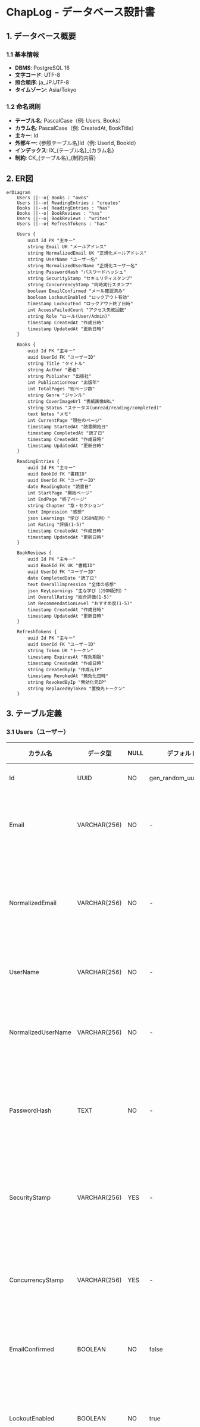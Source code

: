 # ChapLog - データベース設計書

## 1. データベース概要

### 1.1 基本情報
- **DBMS**: PostgreSQL 16
- **文字コード**: UTF-8
- **照合順序**: ja_JP.UTF-8
- **タイムゾーン**: Asia/Tokyo

### 1.2 命名規則
- **テーブル名**: PascalCase（例: Users, Books）
- **カラム名**: PascalCase（例: CreatedAt, BookTitle）
- **主キー**: Id
- **外部キー**: {参照テーブル名}Id（例: UserId, BookId）
- **インデックス**: IX_{テーブル名}_{カラム名}
- **制約**: CK_{テーブル名}_{制約内容}

## 2. ER図

```mermaid
erDiagram
    Users ||--o{ Books : "owns"
    Users ||--o{ ReadingEntries : "creates"
    Books ||--o{ ReadingEntries : "has"
    Books ||--o| BookReviews : "has"
    Users ||--o| BookReviews : "writes"
    Users ||--o{ RefreshTokens : "has"
    
    Users {
        uuid Id PK "主キー"
        string Email UK "メールアドレス"
        string NormalizedEmail UK "正規化メールアドレス"
        string UserName "ユーザー名"
        string NormalizedUserName "正規化ユーザー名"
        string PasswordHash "パスワードハッシュ"
        string SecurityStamp "セキュリティスタンプ"
        string ConcurrencyStamp "同時実行スタンプ"
        boolean EmailConfirmed "メール確認済み"
        boolean LockoutEnabled "ロックアウト有効"
        timestamp LockoutEnd "ロックアウト終了日時"
        int AccessFailedCount "アクセス失敗回数"
        string Role "ロール(User/Admin)"
        timestamp CreatedAt "作成日時"
        timestamp UpdatedAt "更新日時"
    }
    
    Books {
        uuid Id PK "主キー"
        uuid UserId FK "ユーザーID"
        string Title "タイトル"
        string Author "著者"
        string Publisher "出版社"
        int PublicationYear "出版年"
        int TotalPages "総ページ数"
        string Genre "ジャンル"
        string CoverImageUrl "表紙画像URL"
        string Status "ステータス(unread/reading/completed)"
        text Notes "メモ"
        int CurrentPage "現在のページ"
        timestamp StartedAt "読書開始日"
        timestamp CompletedAt "読了日"
        timestamp CreatedAt "作成日時"
        timestamp UpdatedAt "更新日時"
    }
    
    ReadingEntries {
        uuid Id PK "主キー"
        uuid BookId FK "書籍ID"
        uuid UserId FK "ユーザーID"
        date ReadingDate "読書日"
        int StartPage "開始ページ"
        int EndPage "終了ページ"
        string Chapter "章・セクション"
        text Impression "感想"
        json Learnings "学び（JSON配列）"
        int Rating "評価(1-5)"
        timestamp CreatedAt "作成日時"
        timestamp UpdatedAt "更新日時"
    }
    
    BookReviews {
        uuid Id PK "主キー"
        uuid BookId FK UK "書籍ID"
        uuid UserId FK "ユーザーID"
        date CompletedDate "読了日"
        text OverallImpression "全体の感想"
        json KeyLearnings "主な学び（JSON配列）"
        int OverallRating "総合評価(1-5)"
        int RecommendationLevel "おすすめ度(1-5)"
        timestamp CreatedAt "作成日時"
        timestamp UpdatedAt "更新日時"
    }
    
    RefreshTokens {
        uuid Id PK "主キー"
        uuid UserId FK "ユーザーID"
        string Token UK "トークン"
        timestamp ExpiresAt "有効期限"
        timestamp CreatedAt "作成日時"
        string CreatedByIp "作成元IP"
        timestamp RevokedAt "無効化日時"
        string RevokedByIp "無効化元IP"
        string ReplacedByToken "置換先トークン"
    }
```

## 3. テーブル定義

### 3.1 Users（ユーザー）

| カラム名 | データ型 | NULL | デフォルト | 説明 |
|---------|---------|------|-----------|------|
| Id | UUID | NO | gen_random_uuid() | 主キー |
| Email | VARCHAR(256) | NO | - | メールアドレス |
| NormalizedEmail | VARCHAR(256) | NO | - | 正規化メールアドレス |
| UserName | VARCHAR(256) | NO | - | ユーザー名 |
| NormalizedUserName | VARCHAR(256) | NO | - | 正規化ユーザー名 |
| PasswordHash | TEXT | NO | - | パスワードハッシュ |
| SecurityStamp | VARCHAR(256) | YES | - | セキュリティスタンプ |
| ConcurrencyStamp | VARCHAR(256) | YES | - | 同時実行スタンプ |
| EmailConfirmed | BOOLEAN | NO | false | メール確認済み |
| LockoutEnabled | BOOLEAN | NO | true | ロックアウト有効 |
| LockoutEnd | TIMESTAMPTZ | YES | - | ロックアウト終了日時 |
| AccessFailedCount | INT | NO | 0 | アクセス失敗回数 |
| Role | VARCHAR(50) | NO | 'User' | ロール |
| CreatedAt | TIMESTAMPTZ | NO | CURRENT_TIMESTAMP | 作成日時 |
| UpdatedAt | TIMESTAMPTZ | NO | CURRENT_TIMESTAMP | 更新日時 |

**インデックス**:
- IX_Users_Email (UNIQUE)
- IX_Users_NormalizedEmail (UNIQUE)
- IX_Users_NormalizedUserName

**制約**:
- CK_Users_Role: Role IN ('User', 'Admin')

### 3.2 Books（書籍）

| カラム名 | データ型 | NULL | デフォルト | 説明 |
|---------|---------|------|-----------|------|
| Id | UUID | NO | gen_random_uuid() | 主キー |
| UserId | UUID | NO | - | ユーザーID（FK） |
| Title | VARCHAR(500) | NO | - | タイトル |
| Author | VARCHAR(500) | NO | - | 著者 |
| Publisher | VARCHAR(256) | YES | - | 出版社 |
| PublicationYear | INT | YES | - | 出版年 |
| TotalPages | INT | YES | - | 総ページ数 |
| Genre | VARCHAR(100) | YES | - | ジャンル |
| CoverImageUrl | TEXT | YES | - | 表紙画像URL |
| Status | VARCHAR(20) | NO | 'unread' | ステータス |
| Notes | TEXT | YES | - | メモ |
| CurrentPage | INT | NO | 0 | 現在のページ |
| StartedAt | TIMESTAMPTZ | YES | - | 読書開始日 |
| CompletedAt | TIMESTAMPTZ | YES | - | 読了日 |
| CreatedAt | TIMESTAMPTZ | NO | CURRENT_TIMESTAMP | 作成日時 |
| UpdatedAt | TIMESTAMPTZ | NO | CURRENT_TIMESTAMP | 更新日時 |

**インデックス**:
- IX_Books_UserId
- IX_Books_Status
- IX_Books_CreatedAt
- IX_Books_Title_Author (複合インデックス)

**制約**:
- FK_Books_Users: UserId → Users.Id (CASCADE DELETE)
- CK_Books_Status: Status IN ('unread', 'reading', 'completed')
- CK_Books_CurrentPage: CurrentPage >= 0
- CK_Books_TotalPages: TotalPages > 0

### 3.3 ReadingEntries（読書日記）

| カラム名 | データ型 | NULL | デフォルト | 説明 |
|---------|---------|------|-----------|------|
| Id | UUID | NO | gen_random_uuid() | 主キー |
| BookId | UUID | NO | - | 書籍ID（FK） |
| UserId | UUID | NO | - | ユーザーID（FK） |
| ReadingDate | DATE | NO | - | 読書日 |
| StartPage | INT | NO | - | 開始ページ |
| EndPage | INT | NO | - | 終了ページ |
| Chapter | VARCHAR(256) | YES | - | 章・セクション |
| Impression | TEXT | YES | - | 感想 |
| Learnings | JSONB | YES | '[]' | 学び（JSON配列） |
| Rating | INT | NO | - | 評価 |
| CreatedAt | TIMESTAMPTZ | NO | CURRENT_TIMESTAMP | 作成日時 |
| UpdatedAt | TIMESTAMPTZ | NO | CURRENT_TIMESTAMP | 更新日時 |

**インデックス**:
- IX_ReadingEntries_BookId
- IX_ReadingEntries_UserId
- IX_ReadingEntries_ReadingDate
- IX_ReadingEntries_BookId_ReadingDate (複合インデックス)

**制約**:
- FK_ReadingEntries_Books: BookId → Books.Id (CASCADE DELETE)
- FK_ReadingEntries_Users: UserId → Users.Id (CASCADE DELETE)
- CK_ReadingEntries_Rating: Rating BETWEEN 1 AND 5
- CK_ReadingEntries_Pages: StartPage <= EndPage AND StartPage > 0

### 3.4 BookReviews（書籍レビュー）

| カラム名 | データ型 | NULL | デフォルト | 説明 |
|---------|---------|------|-----------|------|
| Id | UUID | NO | gen_random_uuid() | 主キー |
| BookId | UUID | NO | - | 書籍ID（FK） |
| UserId | UUID | NO | - | ユーザーID（FK） |
| CompletedDate | DATE | NO | - | 読了日 |
| OverallImpression | TEXT | NO | - | 全体の感想 |
| KeyLearnings | JSONB | YES | '[]' | 主な学び（JSON配列） |
| OverallRating | INT | NO | - | 総合評価 |
| RecommendationLevel | INT | NO | - | おすすめ度 |
| CreatedAt | TIMESTAMPTZ | NO | CURRENT_TIMESTAMP | 作成日時 |
| UpdatedAt | TIMESTAMPTZ | NO | CURRENT_TIMESTAMP | 更新日時 |

**インデックス**:
- IX_BookReviews_BookId (UNIQUE)
- IX_BookReviews_UserId

**制約**:
- FK_BookReviews_Books: BookId → Books.Id (CASCADE DELETE)
- FK_BookReviews_Users: UserId → Users.Id (CASCADE DELETE)
- CK_BookReviews_OverallRating: OverallRating BETWEEN 1 AND 5
- CK_BookReviews_RecommendationLevel: RecommendationLevel BETWEEN 1 AND 5

### 3.5 RefreshTokens（リフレッシュトークン）

| カラム名 | データ型 | NULL | デフォルト | 説明 |
|---------|---------|------|-----------|------|
| Id | UUID | NO | gen_random_uuid() | 主キー |
| UserId | UUID | NO | - | ユーザーID（FK） |
| Token | VARCHAR(256) | NO | - | トークン |
| ExpiresAt | TIMESTAMPTZ | NO | - | 有効期限 |
| CreatedAt | TIMESTAMPTZ | NO | CURRENT_TIMESTAMP | 作成日時 |
| CreatedByIp | VARCHAR(45) | YES | - | 作成元IP |
| RevokedAt | TIMESTAMPTZ | YES | - | 無効化日時 |
| RevokedByIp | VARCHAR(45) | YES | - | 無効化元IP |
| ReplacedByToken | VARCHAR(256) | YES | - | 置換先トークン |

**インデックス**:
- IX_RefreshTokens_Token (UNIQUE)
- IX_RefreshTokens_UserId
- IX_RefreshTokens_ExpiresAt

**制約**:
- FK_RefreshTokens_Users: UserId → Users.Id (CASCADE DELETE)

## 4. ビューとストアドプロシージャ

### 4.1 ビュー

#### V_UserBookStatistics（ユーザー書籍統計）
```sql
CREATE VIEW V_UserBookStatistics AS
SELECT 
    u.Id AS UserId,
    u.UserName,
    COUNT(DISTINCT b.Id) AS TotalBooks,
    COUNT(DISTINCT CASE WHEN b.Status = 'completed' THEN b.Id END) AS CompletedBooks,
    COUNT(DISTINCT CASE WHEN b.Status = 'reading' THEN b.Id END) AS ReadingBooks,
    COUNT(DISTINCT CASE WHEN b.Status = 'unread' THEN b.Id END) AS UnreadBooks,
    COALESCE(SUM(b.TotalPages), 0) AS TotalPages,
    COALESCE(SUM(CASE WHEN b.Status = 'completed' THEN b.TotalPages ELSE b.CurrentPage END), 0) AS ReadPages,
    COUNT(DISTINCT re.Id) AS TotalEntries,
    AVG(br.OverallRating) AS AverageRating
FROM Users u
LEFT JOIN Books b ON u.Id = b.UserId
LEFT JOIN ReadingEntries re ON b.Id = re.BookId
LEFT JOIN BookReviews br ON b.Id = br.BookId
GROUP BY u.Id, u.UserName;
```

#### V_MonthlyReadingStats（月別読書統計）
```sql
CREATE VIEW V_MonthlyReadingStats AS
SELECT 
    b.UserId,
    DATE_TRUNC('month', b.CompletedAt) AS Month,
    COUNT(DISTINCT b.Id) AS CompletedBooks,
    SUM(b.TotalPages) AS ReadPages,
    COUNT(DISTINCT re.Id) AS Entries,
    AVG(br.OverallRating) AS AverageRating
FROM Books b
INNER JOIN BookReviews br ON b.Id = br.BookId
LEFT JOIN ReadingEntries re ON b.Id = re.BookId 
    AND DATE_TRUNC('month', re.ReadingDate) = DATE_TRUNC('month', b.CompletedAt)
WHERE b.Status = 'completed' AND b.CompletedAt IS NOT NULL
GROUP BY b.UserId, DATE_TRUNC('month', b.CompletedAt);
```

### 4.2 ストアドプロシージャ

#### SP_UpdateBookStatus（書籍ステータス更新）
```sql
CREATE OR REPLACE PROCEDURE SP_UpdateBookStatus(
    p_BookId UUID,
    p_Status VARCHAR(20)
)
LANGUAGE plpgsql
AS $$
BEGIN
    UPDATE Books 
    SET 
        Status = p_Status,
        StartedAt = CASE 
            WHEN p_Status = 'reading' AND StartedAt IS NULL 
            THEN CURRENT_TIMESTAMP 
            ELSE StartedAt 
        END,
        CompletedAt = CASE 
            WHEN p_Status = 'completed' 
            THEN CURRENT_TIMESTAMP 
            ELSE CompletedAt 
        END,
        UpdatedAt = CURRENT_TIMESTAMP
    WHERE Id = p_BookId;
END;
$$;
```

#### SP_CalculateReadingProgress（読書進捗計算）
```sql
CREATE OR REPLACE FUNCTION FN_CalculateReadingProgress(
    p_BookId UUID
) RETURNS INT
LANGUAGE plpgsql
AS $$
DECLARE
    v_CurrentPage INT;
    v_TotalPages INT;
    v_LastEntryPage INT;
BEGIN
    -- 書籍情報取得
    SELECT CurrentPage, TotalPages 
    INTO v_CurrentPage, v_TotalPages
    FROM Books 
    WHERE Id = p_BookId;
    
    -- 最新の日記エントリから進捗を取得
    SELECT MAX(EndPage) 
    INTO v_LastEntryPage
    FROM ReadingEntries 
    WHERE BookId = p_BookId;
    
    -- 進捗を更新
    IF v_LastEntryPage IS NOT NULL AND v_LastEntryPage > v_CurrentPage THEN
        UPDATE Books 
        SET CurrentPage = v_LastEntryPage, UpdatedAt = CURRENT_TIMESTAMP
        WHERE Id = p_BookId;
        
        RETURN v_LastEntryPage;
    END IF;
    
    RETURN v_CurrentPage;
END;
$$;
```

## 5. インデックス設計

### 5.1 パフォーマンス向上のためのインデックス

```sql
-- 書籍検索用（部分一致検索）
CREATE INDEX IX_Books_Title_gin ON Books USING gin(Title gin_trgm_ops);
CREATE INDEX IX_Books_Author_gin ON Books USING gin(Author gin_trgm_ops);

-- 日付範囲検索用
CREATE INDEX IX_ReadingEntries_ReadingDate_brin ON ReadingEntries USING brin(ReadingDate);
CREATE INDEX IX_Books_CreatedAt_brin ON Books USING brin(CreatedAt);

-- 統計クエリ用
CREATE INDEX IX_Books_UserId_Status ON Books(UserId, Status) INCLUDE (TotalPages, CurrentPage);
CREATE INDEX IX_ReadingEntries_BookId_ReadingDate ON ReadingEntries(BookId, ReadingDate DESC);
```

## 6. パーティショニング戦略

### 6.1 ReadingEntries テーブルのパーティショニング

```sql
-- 年単位でパーティショニング
CREATE TABLE ReadingEntries_2024 PARTITION OF ReadingEntries
FOR VALUES FROM ('2024-01-01') TO ('2025-01-01');

CREATE TABLE ReadingEntries_2025 PARTITION OF ReadingEntries
FOR VALUES FROM ('2025-01-01') TO ('2026-01-01');
```

## 7. バックアップとリカバリ

### 7.1 バックアップ戦略
- **フルバックアップ**: 週1回（日曜日深夜）
- **差分バックアップ**: 毎日深夜
- **トランザクションログ**: 連続アーカイブ

### 7.2 バックアップスクリプト
```bash
#!/bin/bash
# 日次バックアップスクリプト
DATE=$(date +%Y%m%d)
BACKUP_DIR="/backup/chaplog"
DB_NAME="chaplogdb"

pg_dump -h localhost -U postgres -d $DB_NAME -Fc -f "$BACKUP_DIR/chaplog_$DATE.dump"

# 7日以上前のバックアップを削除
find $BACKUP_DIR -name "chaplog_*.dump" -mtime +7 -delete
```

## 8. セキュリティ設計

### 8.1 ロールとアクセス権限

```sql
-- アプリケーションユーザー作成
CREATE ROLE chaplog_app WITH LOGIN PASSWORD 'secure_password';

-- 権限付与
GRANT CONNECT ON DATABASE chaplogdb TO chaplog_app;
GRANT USAGE ON SCHEMA public TO chaplog_app;
GRANT SELECT, INSERT, UPDATE, DELETE ON ALL TABLES IN SCHEMA public TO chaplog_app;
GRANT USAGE, SELECT ON ALL SEQUENCES IN SCHEMA public TO chaplog_app;

-- 管理者ロール
CREATE ROLE chaplog_admin WITH LOGIN PASSWORD 'admin_password';
GRANT ALL PRIVILEGES ON DATABASE chaplogdb TO chaplog_admin;
```

### 8.2 行レベルセキュリティ

```sql
-- 行レベルセキュリティを有効化
ALTER TABLE Books ENABLE ROW LEVEL SECURITY;
ALTER TABLE ReadingEntries ENABLE ROW LEVEL SECURITY;
ALTER TABLE BookReviews ENABLE ROW LEVEL SECURITY;

-- ポリシー作成（ユーザーは自分のデータのみアクセス可能）
CREATE POLICY books_policy ON Books
    FOR ALL TO chaplog_app
    USING (UserId = current_setting('app.current_user_id')::UUID);

CREATE POLICY entries_policy ON ReadingEntries
    FOR ALL TO chaplog_app
    USING (UserId = current_setting('app.current_user_id')::UUID);
```

## 9. 監視とメンテナンス

### 9.1 監視項目
- 接続数
- クエリ実行時間
- デッドロック発生数
- ディスク使用率
- インデックス使用率

### 9.2 定期メンテナンス

```sql
-- 週次メンテナンススクリプト
-- 統計情報の更新
ANALYZE;

-- インデックスの再構築
REINDEX DATABASE chaplogdb;

-- 不要な領域の回収
VACUUM FULL ANALYZE;
```

## 10. 移行スクリプト

### 10.1 初期セットアップ

```sql
-- データベース作成
CREATE DATABASE chaplogdb
    WITH 
    OWNER = postgres
    ENCODING = 'UTF8'
    LC_COLLATE = 'ja_JP.UTF-8'
    LC_CTYPE = 'ja_JP.UTF-8'
    TABLESPACE = pg_default
    CONNECTION LIMIT = -1;

-- 拡張機能の有効化
CREATE EXTENSION IF NOT EXISTS "uuid-ossp";
CREATE EXTENSION IF NOT EXISTS "pg_trgm";
```

### 10.2 Entity Framework Core マイグレーション

#### 10.2.1 開発時のマイグレーション管理
```bash
# 初期マイグレーション作成
dotnet ef migrations add InitialCreate -p ChapLog.Infrastructure -s ChapLog.Api

# マイグレーション適用（開発環境）
dotnet ef database update -p ChapLog.Infrastructure -s ChapLog.Api

# マイグレーションの削除（必要な場合）
dotnet ef migrations remove -p ChapLog.Infrastructure -s ChapLog.Api
```

#### 10.2.2 本番環境でのマイグレーション
本番環境では、ChapLog.MigrationService が自動的にマイグレーションを実行します。

```csharp
// ChapLogDbContext.cs の設定例
public class ChapLogDbContext : DbContext
{
    public ChapLogDbContext(DbContextOptions<ChapLogDbContext> options)
        : base(options)
    {
    }

    public DbSet<User> Users => Set<User>();
    public DbSet<Book> Books => Set<Book>();
    public DbSet<ReadingEntry> ReadingEntries => Set<ReadingEntry>();
    public DbSet<BookReview> BookReviews => Set<BookReview>();
    public DbSet<RefreshToken> RefreshTokens => Set<RefreshToken>();

    protected override void OnModelCreating(ModelBuilder modelBuilder)
    {
        base.OnModelCreating(modelBuilder);

        // インデックスの設定
        modelBuilder.Entity<User>()
            .HasIndex(u => u.Email)
            .IsUnique();

        modelBuilder.Entity<Book>()
            .HasIndex(b => new { b.UserId, b.Status });

        modelBuilder.Entity<ReadingEntry>()
            .HasIndex(e => new { e.BookId, e.ReadingDate });

        // 制約の設定
        modelBuilder.Entity<Book>()
            .HasCheckConstraint("CK_Books_Status", 
                "Status IN ('unread', 'reading', 'completed')");

        modelBuilder.Entity<ReadingEntry>()
            .HasCheckConstraint("CK_ReadingEntries_Rating", 
                "Rating BETWEEN 1 AND 5");
    }
}
```

#### 10.2.3 マイグレーションサービスのメリット
- アプリケーション起動前に自動的にデータベースを最新状態に更新
- 複数のインスタンスが同時に起動してもマイグレーションは1回のみ実行
- ログによるマイグレーション実行の追跡が可能
- 初期データのシーディングも統合管理